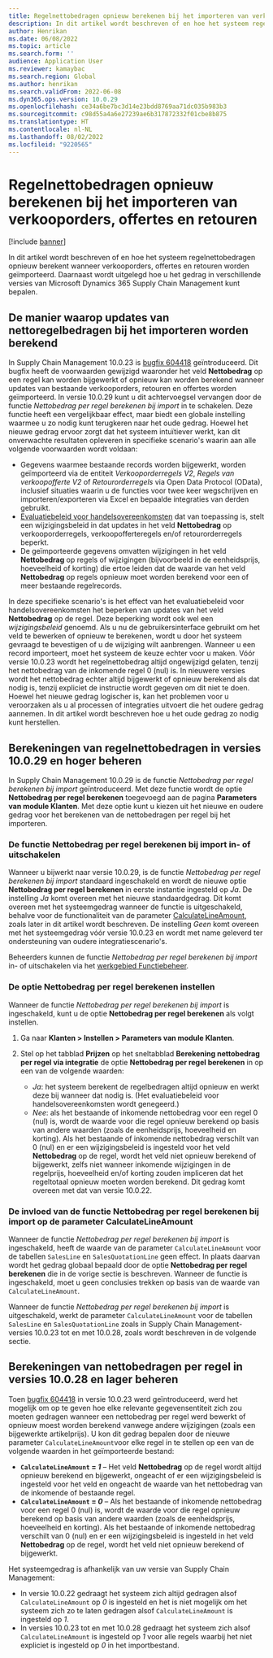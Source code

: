 ```yaml
---
title: Regelnettobedragen opnieuw berekenen bij het importeren van verkooporders, offertes en retouren
description: In dit artikel wordt beschreven of en hoe het systeem regelnettobedragen opnieuw berekent wanneer verkooporders, offertes en retouren worden geïmporteerd. Daarnaast wordt uitgelegd hoe u het gedrag in verschillende versies van Microsoft Dynamics 365 Supply Chain Management kunt bepalen.
author: Henrikan
ms.date: 06/08/2022
ms.topic: article
ms.search.form: ''
audience: Application User
ms.reviewer: kamaybac
ms.search.region: Global
ms.author: henrikan
ms.search.validFrom: 2022-06-08
ms.dyn365.ops.version: 10.0.29
ms.openlocfilehash: ce34a6be7bc3d14e23bdd8769aa71dc035b983b3
ms.sourcegitcommit: c98d55a4a6e27239ae6b317872332f01cbe8b875
ms.translationtype: HT
ms.contentlocale: nl-NL
ms.lasthandoff: 08/02/2022
ms.locfileid: "9220565"
---
```

# <a name="recalculate-line-net-amounts-when-importing-sales-orders-quotations-and-returns"></a>Regelnettobedragen opnieuw berekenen bij het importeren van verkooporders, offertes en retouren

[!include [banner](../includes/banner.md)]

In dit artikel wordt beschreven of en hoe het systeem regelnettobedragen opnieuw berekent wanneer verkooporders, offertes en retouren worden geïmporteerd. Daarnaast wordt uitgelegd hoe u het gedrag in verschillende versies van Microsoft Dynamics 365 Supply Chain Management kunt bepalen.

## <a name="how-updates-to-net-line-amounts-are-calculated-on-import"></a>De manier waarop updates van nettoregelbedragen bij het importeren worden berekend

In Supply Chain Management 10.0.23 is [bugfix 604418](https://fix.lcs.dynamics.com/issue/results/?q=604418) geïntroduceerd. Dit bugfix heeft de voorwaarden gewijzigd waaronder het veld **Nettobedrag** op een regel kan worden bijgewerkt of opnieuw kan worden berekend wanneer updates van bestaande verkooporders, retouren en offertes worden geïmporteerd. In versie 10.0.29 kunt u dit achtervoegsel vervangen door de functie *Nettobedrag per regel berekenen bij import* in te schakelen. Deze functie heeft een vergelijkbaar effect, maar biedt een globale instelling waarmee u zo nodig kunt terugkeren naar het oude gedrag. Hoewel het nieuwe gedrag ervoor zorgt dat het systeem intuïtiever werkt, kan dit onverwachte resultaten opleveren in specifieke scenario's waarin aan alle volgende voorwaarden wordt voldaan:

- Gegevens waarmee bestaande records worden bijgewerkt, worden geïmporteerd via de entiteit *Verkooporderregels V2*, *Regels van verkoopofferte V2* of *Retourorderregels* via Open Data Protocol (OData), inclusief situaties waarin u de functies voor twee keer wegschrijven en importeren/exporteren via Excel en bepaalde integraties van derden gebruikt.
- [Evaluatiebeleid voor handelsovereenkomsten](/dynamicsax-2012/appuser-itpro/trade-agreement-evaluation-policies-white-paper) dat van toepassing is, stelt een wijzigingsbeleid in dat updates in het veld **Nettobedrag** op verkooporderregels, verkoopofferteregels en/of retourorderregels beperkt.
- De geïmporteerde gegevens omvatten wijzigingen in het veld **Nettobedrag** op regels of wijzigingen (bijvoorbeeld in de eenheidsprijs, hoeveelheid of korting) die ertoe leiden dat de waarde van het veld **Nettobedrag** op regels opnieuw moet worden berekend voor een of meer bestaande regelrecords.

In deze specifieke scenario's is het effect van het evaluatiebeleid voor handelsovereenkomsten het beperken van updates van het veld **Nettobedrag** op de regel. Deze beperking wordt ook wel een *wijzigingsbeleid* genoemd. Als u nu de gebruikersinterface gebruikt om het veld te bewerken of opnieuw te berekenen, wordt u door het systeem gevraagd te bevestigen of u de wijziging wilt aanbrengen. Wanneer u een record importeert, moet het systeem de keuze echter voor u maken. Vóór versie 10.0.23 wordt het regelnettobedrag altijd ongewijzigd gelaten, tenzij het nettobedrag van de inkomende regel 0 (nul) is. In nieuwere versies wordt het nettobedrag echter altijd bijgewerkt of opnieuw berekend als dat nodig is, tenzij expliciet de instructie wordt gegeven om dit niet te doen. Hoewel het nieuwe gedrag logischer is, kan het problemen voor u veroorzaken als u al processen of integraties uitvoert die het oudere gedrag aannemen. In dit artikel wordt beschreven hoe u het oude gedrag zo nodig kunt herstellen.

## <a name="control-calculations-of-line-net-amounts-in-versions-10029-and-later"></a>Berekeningen van regelnettobedragen in versies 10.0.29 en hoger beheren

In Supply Chain Management 10.0.29 is de functie *Nettobedrag per regel berekenen bij import* geïntroduceerd. Met deze functie wordt de optie **Nettobedrag per regel berekenen** toegevoegd aan de pagina **Parameters van module Klanten**. Met deze optie kunt u kiezen uit het nieuwe en oudere gedrag voor het berekenen van de nettobedragen per regel bij het importeren.

### <a name="turn-the-calculate-line-net-amount-on-import-feature-on-or-off"></a>De functie Nettobedrag per regel berekenen bij import in- of uitschakelen

Wanneer u bijwerkt naar versie 10.0.29, is de functie *Nettobedrag per regel berekenen bij import* standaard ingeschakeld en wordt de nieuwe optie **Nettobedrag per regel berekenen** in eerste instantie ingesteld op *Ja*. De instelling *Ja* komt overeen met het nieuwe standaardgedrag. Dit komt overeen met het systeemgedrag wanneer de functie is uitgeschakeld, behalve voor de functionaliteit van de parameter [CalculateLineAmount](#CalculateLineAmount), zoals later in dit artikel wordt beschreven. De instelling *Geen* komt overeen met het systeemgedrag vóór versie 10.0.23 en wordt met name geleverd ter ondersteuning van oudere integratiescenario's.

Beheerders kunnen de functie *Nettobedrag per regel berekenen bij import* in- of uitschakelen via het [werkgebied Functiebeheer](../../fin-ops-core/fin-ops/get-started/feature-management/feature-management-overview.md).

### <a name="set-the-calculate-line-net-amount-option"></a>De optie Nettobedrag per regel berekenen instellen

Wanneer de functie *Nettobedrag per regel berekenen bij import* is ingeschakeld, kunt u de optie **Nettobedrag per regel berekenen** als volgt instellen.

1. Ga naar **Klanten \> Instellen \> Parameters van module Klanten**.
1. Stel op het tabblad **Prijzen** op het sneltabblad **Berekening nettobedrag per regel via integratie** de optie **Nettobedrag per regel berekenen** in op een van de volgende waarden:

    - *Ja*: het systeem berekent de regelbedragen altijd opnieuw en werkt deze bij wanneer dat nodig is. (Het evaluatiebeleid voor handelsovereenkomsten wordt genegeerd.)
    - *Nee*: als het bestaande of inkomende nettobedrag voor een regel 0 (nul) is, wordt de waarde voor die regel opnieuw berekend op basis van andere waarden (zoals de eenheidsprijs, hoeveelheid en korting). Als het bestaande of inkomende nettobedrag verschilt van 0 (nul) en er een wijzigingsbeleid is ingesteld voor het veld **Nettobedrag** op de regel, wordt het veld niet opnieuw berekend of bijgewerkt, zelfs niet wanneer inkomende wijzigingen in de regelprijs, hoeveelheid en/of korting zouden impliceren dat het regeltotaal opnieuw moeten worden berekend. Dit gedrag komt overeen met dat van versie 10.0.22.

### <a name="how-the-calculate-line-net-amount-on-import-feature-affects-the-calculatelineamount-parameter"></a><a name="CalculateLineAmount"></a>De invloed van de functie Nettobedrag per regel berekenen bij import op de parameter CalculateLineAmount

Wanneer de functie *Nettobedrag per regel berekenen bij import* is ingeschakeld, heeft de waarde van de parameter `CalculateLineAmount` voor de tabellen `SalesLine` en `SalesQuotationLine` geen effect. In plaats daarvan wordt het gedrag globaal bepaald door de optie **Nettobedrag per regel berekenen** die in de vorige sectie is beschreven. Wanneer de functie is ingeschakeld, moet u geen conclusies trekken op basis van de waarde van `CalculateLineAmount`.

Wanneer de functie *Nettobedrag per regel berekenen bij import* is uitgeschakeld, werkt de parameter `CalculateLineAmount` voor de tabellen `SalesLine` en `SalesQuotationLine` zoals in Supply Chain Management-versies 10.0.23 tot en met 10.0.28, zoals wordt beschreven in de volgende sectie.

## <a name="control-line-net-amount-calculations-in-versions-10028-and-earlier"></a>Berekeningen van nettobedragen per regel in versies 10.0.28 en lager beheren

Toen [bugfix 604418](https://fix.lcs.dynamics.com/issue/results/?q=604418) in versie 10.0.23 werd geïntroduceerd, werd het mogelijk om op te geven hoe elke relevante gegevensentiteit zich zou moeten gedragen wanneer een nettobedrag per regel werd bewerkt of opnieuw moest worden berekend vanwege andere wijzigingen (zoals een bijgewerkte artikelprijs). U kon dit gedrag bepalen door de nieuwe parameter `CalculateLineAmount`voor elke regel in te stellen op een van de volgende waarden in het geïmporteerde bestand:

- **`CalculateLineAmount` = *1*** – Het veld **Nettobedrag** op de regel wordt altijd opnieuw berekend en bijgewerkt, ongeacht of er een wijzigingsbeleid is ingesteld voor het veld en ongeacht de waarde van het nettobedrag van de inkomende of bestaande regel.
- **`CalculateLineAmount` = *0*** – Als het bestaande of inkomende nettobedrag voor een regel 0 (nul) is, wordt de waarde voor die regel opnieuw berekend op basis van andere waarden (zoals de eenheidsprijs, hoeveelheid en korting). Als het bestaande of inkomende nettobedrag verschilt van 0 (nul) en er een wijzigingsbeleid is ingesteld in het veld **Nettobedrag** op de regel, wordt het veld niet opnieuw berekend of bijgewerkt.  

Het systeemgedrag is afhankelijk van uw versie van Supply Chain Management:

- In versie 10.0.22 gedraagt het systeem zich altijd gedragen alsof `CalculateLineAmount` op *0* is ingesteld en het is niet mogelijk om het systeem zich zo te laten gedragen alsof `CalculateLineAmount` is ingesteld op *1*.
- In versies 10.0.23 tot en met 10.0.28 gedraagt het systeem zich alsof `CalculateLineAmount` is ingesteld op *1* voor alle regels waarbij het niet expliciet is ingesteld op *0* in het importbestand.
